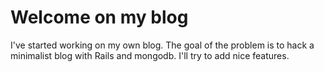 # Welcome on my blog

I've started working on my own blog. The goal of the problem is to hack a minimalist blog with Rails and mongodb. I'll try to add nice features.